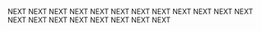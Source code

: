 NEXT
NEXT
NEXT
NEXT
NEXT
NEXT
NEXT
NEXT
NEXT
NEXT
NEXT
NEXT
NEXT
NEXT
NEXT
NEXT
NEXT
NEXT
NEXT
NEXT
